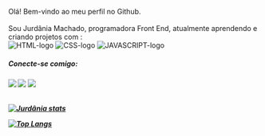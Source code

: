 Olá! Bem-vindo ao meu perfil no Github.
<br>
<br>
Sou Jurdânia Machado, programadora Front End, atualmente aprendendo e criando projetos com :
<br>
<img src="https://img.shields.io/badge/html5-%23E34F26.svg?style=for-the-badge&logo=html5&logoColor=white" alt="HTML-logo"/>
<img src="https://img.shields.io/badge/css3-%231572B6.svg?style=for-the-badge&logo=css3&logoColor=white" alt="CSS-logo"/>
<img src="https://img.shields.io/badge/JavaScript-F7DF1E?style=for-the-badge&logo=javascript&logoColor=black" alt="JAVASCRIPT-logo"/>

<h5>Conecte-se comigo:<h5/>
<div>
<a href="https://instagram.com/jurdania/" target="_blank"><img src="https://img.shields.io/badge/-Instagram-%23E4405F?style=for-the-badge&logo=instagram&logoColor=white" target="_blank"></a>
<a href = "mailto:jurdaniam@gmail.com"><img src="https://img.shields.io/badge/Gmail-D14836?style=for-the-badge&logo=gmail&logoColor=white" target="_blank" 0"></a>
<a href="https://www.linkedin.com/in/jurdania-machado-639569230/" target="_blank"><img src="https://img.shields.io/badge/-LinkedIn-%230077B5?style=for-the-badge&logo=linkedin&logoColor=white" target="_blank" ></a>   
</div>
  <br>
  

[![Jurdânia stats](https://github-readme-stats.vercel.app/api?username=machadojurdania)](https://github.com/anuraghazra/github-readme-stats)

[![Top Langs](https://github-readme-stats.vercel.app/api/top-langs/?username=machadojurdania)](https://github.com/anuraghazra/github-readme-stats)
<!--
**machadojurdania/machadojurdania** is a ✨ _special_ ✨ repository because its `README.md` (this file) appears on your GitHub profile.

Here are some ideas to get you started:

- 🔭 I’m currently working on ...
- 🌱 I’m currently learning ...
- 👯 I’m looking to collaborate on ...
- 🤔 I’m looking for help with ...
- 💬 Ask me about ...
- 📫 How to reach me: ...
- 😄 Pronouns: ...
- ⚡ Fun fact: ...
-->
